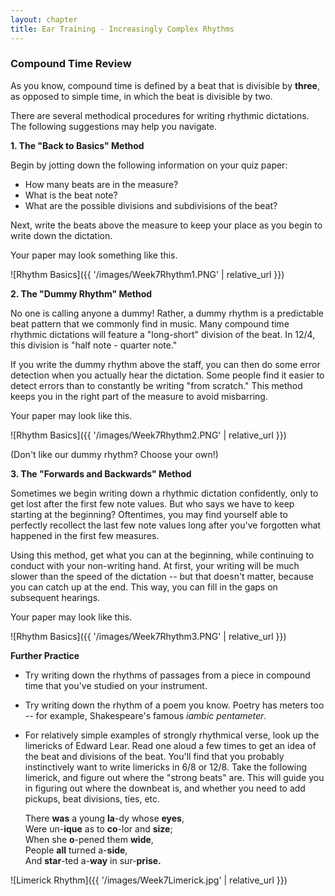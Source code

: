 ```yaml
---
layout: chapter
title: Ear Training - Increasingly Complex Rhythms
---
```


### Compound Time Review

As you know, compound time is defined by a beat that is divisible by **three**, as opposed to simple time, in which the beat is divisible by two.

There are several methodical procedures for writing rhythmic dictations. The following suggestions may help you navigate.


**1. The "Back to Basics" Method**

Begin by jotting down the following information on your quiz paper:

- How many beats are in the measure?
- What is the beat note?
- What are the possible divisions and subdivisions of the beat?

Next, write the beats above the measure to keep your place as you begin to write down the dictation.

Your paper may look something like this.

![Rhythm Basics]({{ '/images/Week7Rhythm1.PNG' | relative_url }})

**2. The "Dummy Rhythm" Method**

No one is calling anyone a dummy! Rather, a dummy rhythm is a predictable beat pattern that we commonly find in music. Many compound time rhythmic dictations will feature a "long-short" division of the beat. In 12/4, this division is "half note - quarter note." 

If you write the dummy rhythm above the staff, you can then do some error detection when you actually hear the dictation. Some people find it easier to detect errors than to constantly be writing "from scratch." This method keeps you in the right part of the measure to avoid misbarring.

Your paper may look like this.

![Rhythm Basics]({{ '/images/Week7Rhythm2.PNG' | relative_url }})

(Don't like our dummy rhythm? Choose your own!)

**3. The "Forwards and Backwards" Method**

Sometimes we begin writing down a rhythmic dictation confidently, only to get lost after the first few note values. But who says we have to keep starting at the beginning? Oftentimes, you may find yourself able to perfectly recollect the last few note values long after you've forgotten what happened in the first few measures. 

Using this method, get what you can at the beginning, while continuing to conduct with your non-writing hand. At first, your writing will be much slower than the speed of the dictation -- but that doesn't matter, because you can catch up at the end. This way, you can fill in the gaps on subsequent hearings.

Your paper may look like this.

![Rhythm Basics]({{ '/images/Week7Rhythm3.PNG' | relative_url }})


**Further Practice**

- Try writing down the rhythms of passages from a piece in compound time that you've studied on your instrument.
- Try writing down the rhythm of a poem you know. Poetry has meters too -- for example, Shakespeare's famous *iambic pentameter*. 
- For relatively simple examples of strongly rhythmical verse, look up the limericks of Edward Lear. Read one aloud a few times to get an idea of the beat and divisions of the beat. You'll find that you probably instinctively want to write limericks in 6/8 or 12/8. Take the following limerick, and figure out where the "strong beats" are. This will guide you in figuring out where the downbeat is, and whether you need to add pickups, beat divisions, ties, etc.

   There **was** a young **la**-dy whose **eyes**,  
   Were un-**ique** as to **co**-lor and **size**;   
   When she **o**-pened them **wide**,   
   People **all** turned a-**side**,   
   And **star**-ted a-**way** in sur-**prise.**    

![Limerick Rhythm]({{ '/images/Week7Limerick.jpg' | relative_url }})